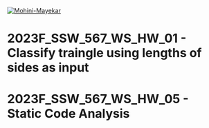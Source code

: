 [![Mohini-Mayekar](https://circleci.com/gh/Mohini-Mayekar/2023F_SSW_567_WS_HW_01.svg?style=svg)](https://app.circleci.com/pipelines/github/Mohini-Mayekar/2023F_SSW_567_WS_HW_01?branch=2023F_SSW_567_WS_HW_05&filter=all)


# 2023F_SSW_567_WS_HW_01 - Classify traingle using lengths of sides as input

# 2023F_SSW_567_WS_HW_05 - Static Code Analysis